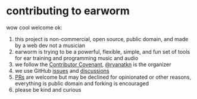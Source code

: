 # contributing to earworm

wow cool welcome ok:

1. this project is non-commercial, open source, public domain, and made by a web dev not a musician
1. earworm is trying to be a powerful, flexible, simple, and fun set of tools
   for ear training and programming music and audio
1. we follow the [Contributor Covenant](https://www.contributor-covenant.org/),
   [@ryanatkn](https://github.com/ryanatkn) is the organizer
1. we use GitHub [issues](https://github.com/ryanatkn/earworm/issues) and
   [discussions](https://github.com/ryanatkn/earworm/discussions)
1. [PRs](https://github.com/ryanatkn/earworm/pulls)
   are welcome but may be declined for opinionated or other reasons,
   everything is public domain and forking is encouraged
1. please be kind and curious
